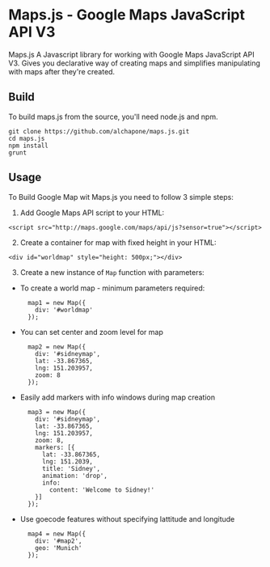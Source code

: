 # Maps.js - Google Maps JavaScript API V3
Maps.js A Javascript library for working with Google Maps JavaScript API V3.
Gives you declarative way of creating maps and simplifies manipulating with maps after they're created.

## Build
To build maps.js from the source, you'll need node.js and npm.

    git clone https://github.com/alchapone/maps.js.git
    cd maps.js
    npm install
    grunt

## Usage
To Build Google Map wit Maps.js you need to follow 3 simple steps:

1. Add Google Maps API script to your HTML:

  `<script src="http://maps.google.com/maps/api/js?sensor=true"></script>`

2. Create a container for map with fixed height in your HTML:

  `<div id="worldmap" style="height: 500px;"></div>`

3. Create a new instance of `Map` function with parameters:

  - To create a world map - minimum parameters required:

          map1 = new Map({
            div: '#worldmap'
          });

  - You can set center and zoom level for map

          map2 = new Map({
            div: '#sidneymap',
            lat: -33.867365,
            lng: 151.203957,
            zoom: 8
          });

  - Easily add markers with info windows during map creation

          map3 = new Map({
            div: '#sidneymap',
            lat: -33.867365,
            lng: 151.203957,
            zoom: 8,
            markers: [{
              lat: -33.867365,
              lng: 151.2039,
              title: 'Sidney',
              animation: 'drop',
              info:
                content: 'Welcome to Sidney!'
            }]
          });

  - Use goecode features without specifying lattitude and longitude

          map4 = new Map({
            div: '#map2',
            geo: 'Munich'
          });
